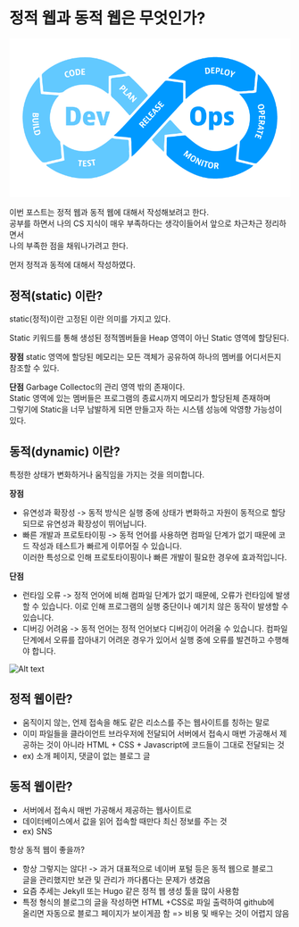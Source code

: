 # 정적 웹과 동적 웹은 무엇인가?

![Alt text](image.png)

이번 포스트는 정적 웹과 동적 웹에 대해서 작성해보려고 한다.  
공부를 하면서 나의 CS 지식이 매우 부족하다는 생각이들어서 앞으로 차근차근 정리하면서  
나의 부족한 점을 채워나가려고 한다.

먼저 정적과 동적에 대해서 작성하였다.

## 정적(static) 이란?

static(정적)이란 고정된 이란 의미를 가지고 있다.

Static 키워드를 통해 생성된 정적멤버들을 Heap 영역이 아닌 Static 영역에 할당된다.

**장점**
static 영역에 할당된 메모리는 모든 객체가 공유하여 하나의 멤버를 어디서든지 참조할 수 있다.

**단점**
Garbage Collectoc의 관리 영역 밖의 존재이다.  
Static 영역에 있는 멤버들은 프로그램의 종료시까지 메모리가 할당된체 존재하며  
그렇기에 Static을 너무 남발하게 되면 만들고자 하는 시스템 성능에 악영향 가능성이 있다.

## 동적(dynamic) 이란?

특정한 상태가 변화하거나 움직임을 가지는 것을 의미합니다.

**장점**

- 유연성과 확장성 -> 동적 방식은 실행 중에 상태가 변화하고 자원이 동적으로 할당되므로 유연성과 확장성이 뛰어납니다.
- 빠른 개발과 프로토타이핑 -> 동적 언어를 사용하면 컴파일 단계가 없기 때문에 코드 작성과 테스트가 빠르게 이루어질 수 있습니다.  
  이러한 특성으로 인해 프로토타이핑이나 빠른 개발이 필요한 경우에 효과적입니다.

**단점**

- 런타임 오류 -> 정적 언어에 비해 컴파일 단계가 없기 때문에, 오류가 런타임에 발생할 수 있습니다. 이로 인해 프로그램의 실행 중단이나 예기치 않은 동작이 발생할 수 있습니다.
- 디버깅 어려움 -> 동적 언어는 정적 언어보다 디버깅이 어려울 수 있습니다. 컴파일 단계에서 오류를 잡아내기 어려운 경우가 있어서 실행 중에 오류를 발견하고 수행해야 합니다.

![Alt text](77cffd6c710c59bbf5d5456f31e1a8df.gif)

## 정적 웹이란?

- 움직이지 않는, 언제 접속을 해도 같은 리소스를 주는 웹사이트를 칭하는 말로
- 이미 파일들을 클라이언트 브라우저에 전달되어 서버에서 접속시 매번 가공해서 제공하는 것이 아니라 HTML + CSS + Javascript에 코드들이 그대로 전달되는 것
- ex) 소개 페이지, 댓글이 없는 블로그 글

## 동적 웹이란?

- 서버에서 접속시 매번 가공해서 제공하는 웹사이트로
- 데이터베이스에서 값을 읽어 접속할 때만다 최신 정보를 주는 것
- ex) SNS

항상 동적 웹이 좋을까?

- 항상 그렇지는 않다! -> 과거 대표적으로 네이버 포털 등은 동적 웹으로 블로그  
  글을 관리했지만 보관 및 관리가 까다롭다는 문제가 생겼음
- 요즘 추세는 Jekyll 또는 Hugo 같은 정적 웹 생성 툴을 많이 사용함
- 특정 형식의 블로그의 글을 작성하면 HTML +CSS로 파일 출력하여 github에  
  올리면 자동으로 블로그 페이지가 보이게끔 함 => 비용 및 배우는 것이 어렵지 않음

